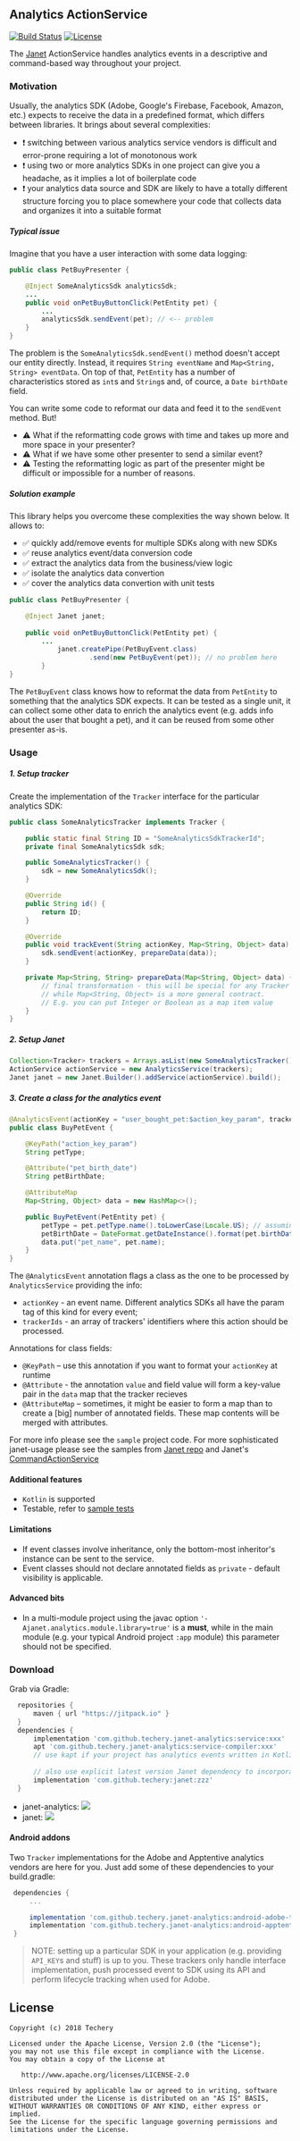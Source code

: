 ## Analytics ActionService

[![Build Status](https://travis-ci.org/techery/janet-analytics.svg?branch=master)](https://travis-ci.org/techery/janet-analytics) 
[![License](https://img.shields.io/badge/License-Apache%202.0-green.svg)](LICENSE)

The [Janet](https://github.com/techery/janet) ActionService handles analytics events in a descriptive and command-based way throughout your project.

### Motivation

Usually, the analytics SDK (Adobe, Google's Firebase, Facebook, Amazon, etc.) expects to receive the data in a predefined format, which differs between libraries. It brings about several complexities:

 * ❗️ switching between various analytics service vendors is difficult and error-prone requiring a lot of monotonous work
 * ❗️ using two or more analytics SDKs in one project can give you a headache, as it implies a lot of boilerplate code
 * ❗️ your analytics data source and SDK are likely to have a totally different structure forcing you to place somewhere your code that collects data and organizes it into a suitable format

##### Typical issue

Imagine that you have a user interaction with some data logging:

```java
public class PetBuyPresenter {

	@Inject SomeAnalyticsSdk analyticsSdk;
	...
	public void onPetBuyButtonClick(PetEntity pet) {
		...
		analyticsSdk.sendEvent(pet); // <-- problem
	}
}
```

The problem is the `SomeAnalyticsSdk.sendEvent()` method doesn't accept our entity directly. Instead, it requires `String eventName` and `Map<String, String> eventData`. On top of that, `PetEntity` has a number of characteristics stored as `int`s and `String`s and, of cource, a `Date birthDate` field.

You can write some code to reformat our data and feed it to the `sendEvent` method. But!

 * ⚠️ What if the reformatting code grows with time and takes up more and more space in your presenter?
 * ⚠️ What if we have some other presenter to send a similar event?
 * ⚠️ Testing the reformatting logic as part of the presenter might be difficult or impossible for a number of reasons.

##### Solution example

This library helps you overcome these complexities the way shown below. It allows to:

 * ✅ quickly add/remove events for multiple SDKs along with new SDKs
 * ✅ reuse analytics event/data conversion code
 * ✅ extract the analytics data from the business/view logic
 * ✅ isolate the analytics data convertion
 * ✅ cover the analytics data convertion with unit tests

```java
public class PetBuyPresenter {

	@Inject Janet janet;    
    
	public void onPetBuyButtonClick(PetEntity pet) {
		...
	        janet.createPipe(PetBuyEvent.class)
                    .send(new PetBuyEvent(pet)); // no problem here
    	}
}
```
The `PetBuyEvent` class knows how to reformat the data from `PetEntity` to something that the analytics SDK expects. It can be tested as a single unit, it can collect some other data to enrich the analytics event (e.g. adds info about the user that bought a pet), and it can be reused from some other presenter as-is.

### Usage

##### 1. Setup tracker

Create the implementation of the `Tracker` interface for the particular analytics SDK:

```java
public class SomeAnalyticsTracker implements Tracker {

    public static final String ID = "SomeAnalyticsSdkTrackerId";
    private final SomeAnalyticsSdk sdk;

    public SomeAnalyticsTracker() {
        sdk = new SomeAnalyticsSdk();
    }

    @Override
    public String id() {
        return ID;
    }

    @Override
    public void trackEvent(String actionKey, Map<String, Object> data) {
        sdk.sendEvent(actionKey, prepareData(data));
    }

    private Map<String, String> prepareData(Map<String, Object> data) {
        // final transformation - this will be special for any Tracker implementation
        // while Map<String, Object> is a more general contract.
        // E.g. you can put Integer or Boolean as a map item value
    }
}
```

##### 2. Setup Janet

```java
Collection<Tracker> trackers = Arrays.asList(new SomeAnalyticsTracker());
ActionService actionService = new AnalyticsService(trackers);
Janet janet = new Janet.Builder().addService(actionService).build();
```

##### 3. Create a class for the analytics event

```java
@AnalyticsEvent(actionKey = "user_bought_pet:$action_key_param", trackerIds = { SomeAnalyticsTracker.ID })
public class BuyPetEvent {

    @KeyPath("action_key_param")
    String petType;

    @Attribute("pet_birth_date")
    String petBirthDate;

    @AttributeMap
    Map<String, Object> data = new HashMap<>();

    public BuyPetEvent(PetEntity pet) {
        petType = pet.petType.name().toLowerCase(Locale.US); // assuming PetType is a enum
        petBirthDate = DateFormat.getDateInstance().format(pet.birthDate);
        data.put("pet_name", pet.name);
    }
}
```

The `@AnalyticsEvent` annotation flags a class as the one to be processed by `AnalyticsService` providing the info:

 * `actionKey` - an event name. Different analytics SDKs all have the param tag of this kind for every event;
 * `trackerIds` - an array of trackers' identifiers where this action should be processed.

Annotations for class fields:

 * `@KeyPath` – use this annotation if you want to format your `actionKey` at runtime
 * `@Attribute` - the annotation `value` and field value will form a key-value pair in the `data` map that the tracker recieves
 * `@AttributeMap` – sometimes, it might be easier to form a map than to create a [big] number of annotated fields. These map contents will be merged with attributes.

For more info please see the `sample` project code.
For more sophisticated janet-usage please see the samples from [Janet repo](https://github.com/techery/janet) and Janet's [CommandActionService](https://github.com/techery/janet-command)

#### Additional features

 * `Kotlin` is supported
 * Testable, refer to [sample tests](sample/src/test/java/io/techery/analytics/sample)

#### Limitations

 * If event classes involve inheritance, only the bottom-most inheritor's instance can be sent to the service.
 * Event classes should not declare annotated fields as `private` - default visibility is applicable.

#### Advanced bits

 * In a multi-module project using the javac option `'-Ajanet.analytics.module.library=true'` is a **must**, while in the main module (e.g. your typical Android project `:app` module) this parameter should not be specified.

### Download

Grab via Gradle:

```groovy
  repositories {
      maven { url "https://jitpack.io" }
  }
  dependencies {
      implementation 'com.github.techery.janet-analytics:service:xxx'
      apt 'com.github.techery.janet-analytics:service-compiler:xxx'
      // use kapt if your project has analytics events written in Kotlin
      
      // also use explicit latest version Janet dependency to incorporate new features and bugfixes
      implementation 'com.github.techery:janet:zzz'
  }
```

 * janet-analytics: [![](https://jitpack.io/v/techery/janet-analytics.svg)](https://jitpack.io/#techery/janet-analytics)
 * janet: [![](https://jitpack.io/v/janet-io/janet.svg)](https://jitpack.io/#janet-io/janet)

#### Android addons

 Two `Tracker` implementations for the Adobe and Apptentive analytics vendors are here for you. Just add some of these dependencies to your build.gradle:

 ```groovy
  dependencies {
      ...

      implementation 'com.github.techery.janet-analytics:android-adobe-tracker:xxx'
      implementation 'com.github.techery.janet-analytics:android-apptentive-tracker:xxx'
  }
 ```
 > NOTE: setting up a particular SDK in your application (e.g. providing `API_KEY`s and stuff) is up to you. These trackers only handle interface implementation, push processed event to SDK using its API and perform lifecycle tracking when used for Adobe.

## License

    Copyright (c) 2018 Techery

    Licensed under the Apache License, Version 2.0 (the "License");
    you may not use this file except in compliance with the License.
    You may obtain a copy of the License at

       http://www.apache.org/licenses/LICENSE-2.0

    Unless required by applicable law or agreed to in writing, software
    distributed under the License is distributed on an "AS IS" BASIS,
    WITHOUT WARRANTIES OR CONDITIONS OF ANY KIND, either express or implied.
    See the License for the specific language governing permissions and
    limitations under the License.
